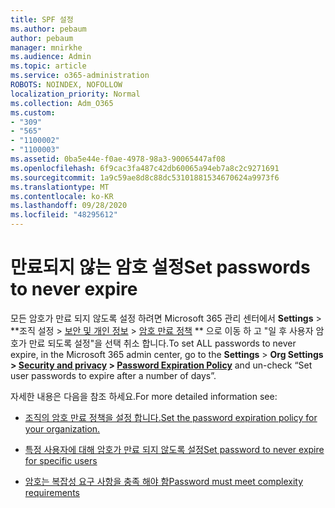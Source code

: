 ```yaml
---
title: SPF 설정
ms.author: pebaum
author: pebaum
manager: mnirkhe
ms.audience: Admin
ms.topic: article
ms.service: o365-administration
ROBOTS: NOINDEX, NOFOLLOW
localization_priority: Normal
ms.collection: Adm_O365
ms.custom:
- "309"
- "565"
- "1100002"
- "1100003"
ms.assetid: 0ba5e44e-f0ae-4978-98a3-90065447af08
ms.openlocfilehash: 6f9cac3fa487c42db60065a94eb7a8c2c9271691
ms.sourcegitcommit: 1a9c59ae8d8c88dc53101881534670624a9973f6
ms.translationtype: MT
ms.contentlocale: ko-KR
ms.lasthandoff: 09/28/2020
ms.locfileid: "48295612"
---
```

# <a name="set-passwords-to-never-expire"></a><span data-ttu-id="97b1c-102">만료되지 않는 암호 설정</span><span class="sxs-lookup"><span data-stu-id="97b1c-102">Set passwords to never expire</span></span>

<span data-ttu-id="97b1c-103">모든 암호가 만료 되지 않도록 설정 하려면 Microsoft 365 관리 센터에서 **Settings**  >  \*\*조직 설정 > [보안 및 개인 정보](https://portal.office.com/adminportal/home#/settings/security)  >  [암호 만료 정책](https://portal.microsoft.com/Adminportal/Home#/Settings/SecurityPrivacy/:/Settings/L1/PasswordPolicy) \*\* 으로 이동 하 고 "일 후 사용자 암호가 만료 되도록 설정"을 선택 취소 합니다.</span><span class="sxs-lookup"><span data-stu-id="97b1c-103">To set ALL passwords to never expire, in the Microsoft 365 admin center, go to the **Settings** > **Org Settings > [Security and privacy](https://portal.office.com/adminportal/home#/settings/security) > [Password Expiration Policy](https://portal.microsoft.com/Adminportal/Home#/Settings/SecurityPrivacy/:/Settings/L1/PasswordPolicy)** and un-check “Set user passwords to expire after a number of days”.</span></span>
  
<span data-ttu-id="97b1c-104">자세한 내용은 다음을 참조 하세요.</span><span class="sxs-lookup"><span data-stu-id="97b1c-104">For more detailed information see:</span></span>

- [<span data-ttu-id="97b1c-105">조직의 암호 만료 정책을 설정 합니다.</span><span class="sxs-lookup"><span data-stu-id="97b1c-105">Set the password expiration policy for your organization.</span></span>](https://docs.microsoft.com/microsoft-365/admin/manage/set-password-expiration-policy)
  
- [<span data-ttu-id="97b1c-106">특정 사용자에 대해 암호가 만료 되지 않도록 설정</span><span class="sxs-lookup"><span data-stu-id="97b1c-106">Set password to never expire for specific users</span></span>](https://docs.microsoft.com/microsoft-365/admin/add-users/set-password-to-never-expire)

- [<span data-ttu-id="97b1c-107">암호는 복잡성 요구 사항을 충족 해야 함</span><span class="sxs-lookup"><span data-stu-id="97b1c-107">Password must meet complexity requirements</span></span>](https://docs.microsoft.com/windows/security/threat-protection/security-policy-settings/password-must-meet-complexity-requirements)
  